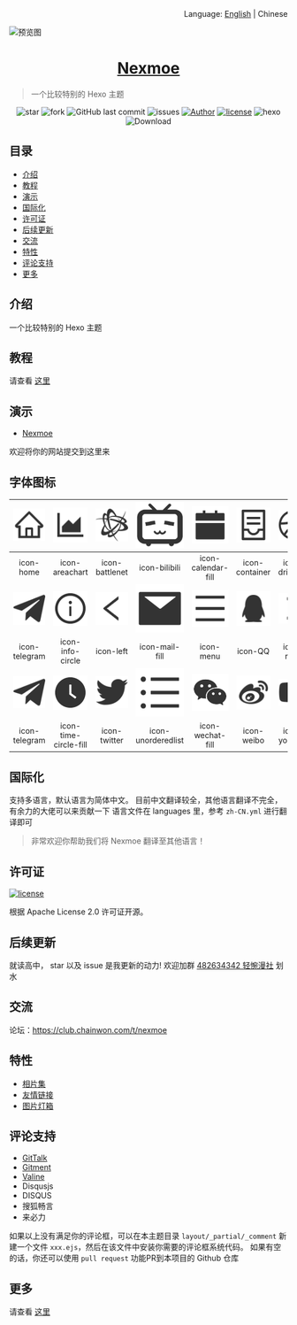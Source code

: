 <div align="right">Language: <a title="English" href="https://github.com/nexmoe/hexo-theme-nexmoe/blob/master/README/english.md">English</a> | Chinese </div>

![预览图](https://i.loli.net/2019/07/28/5d3c7e8005ddf46048.png)

<h1 align="center"><a href="https://nexmoe.com/hexo-theme-nexmoe.html" target="_blank">Nexmoe</a></h1>

> 一个比较特别的 Hexo 主题

<p align="center">
<img alt="star" src="https://img.shields.io/github/stars/nexmoe/hexo-theme-nexmoe.svg"/>
<img alt="fork" src="https://img.shields.io/github/forks/nexmoe/hexo-theme-nexmoe.svg"/>
<img alt="GitHub last commit" src="https://img.shields.io/github/last-commit/nexmoe/hexo-theme-nexmoe.svg?label=commits">
<img alt="issues" src="https://img.shields.io/github/issues/nexmoe/hexo-theme-nexmoe.svg"/>
<a href="https://nexmoe.com"><img alt="Author" src="https://img.shields.io/badge/author-%E6%8A%98%E5%BD%B1%E8%BD%BB%E6%A2%A6-red.svg"/></a>
<a href="https://github.com/nexmoe/hexo-theme-nexmoe/blob/master/LICENSE"><img alt="license" src="https://img.shields.io/github/license/nexmoe/hexo-theme-nexmoe.svg"/></a>
<img alt="hexo" src="https://img.shields.io/badge/hexo-blue.svg"/>
<img alt="Download" src="https://img.shields.io/badge/download-29.9KB-brightgreen.svg"/>
</p>

## 目录

- [介绍](#%E4%BB%8B%E7%BB%8D)
- [教程](#%E6%95%99%E7%A8%8B)
- [演示](#%E6%BC%94%E7%A4%BA)
- [国际化](#%E5%9B%BD%E9%99%85%E5%8C%96)
- [许可证](#%E8%AE%B8%E5%8F%AF%E8%AF%81)
- [后续更新](#%E5%90%8E%E7%BB%AD%E6%9B%B4%E6%96%B0)
- [交流](#%E4%BA%A4%E6%B5%81)
- [特性](#%E7%89%B9%E6%80%A7)
- [评论支持](#%E8%AF%84%E8%AE%BA%E6%94%AF%E6%8C%81)
- [更多](#%E6%9B%B4%E5%A4%9A)

## 介绍

一个比较特别的 Hexo 主题

## 教程
请查看 [这里](https://github.com/nexmoe/hexo-theme-nexmoe/blob/master/WIKI/start.md)

## 演示

- [Nexmoe](https://nexmoe.com/)

欢迎将你的网站提交到这里来

## 字体图标

| ![icon-home](font/home.svg) | ![icon-areachart](font/areachart.svg) | ![icon-battlenet](font/battlenet.svg) | ![icon-bilibili](font/bilibili.svg) | ![icon-calendar-fill](font/calendar-fill.svg) | ![icon-container](font/container.svg) | ![icon-dribbble](font/dribbble.svg) | ![icon-ellipsis](font/ellipsis.svg) | ![icon-eye-fill](font/eye-fill.svg) | ![icon-github](font/github.svg) | 
| :------------: | :------------: | :------------: | :------------: | :------------: | :------------: | :------------: | :------------: | :------------: | :------------: |
| icon-home | icon-areachart | icon-battlenet | icon-bilibili | icon-calendar-fill | icon-container | icon-dribbble | icon-ellipsis | icon-eye-fill | icon-github | 
| ![icon-telegram](font/telegram.svg) | ![icon-info-circle](font/info-circle.svg) | ![icon-left](font/left.svg) | ![icon-mail-fill](font/mail-fill.svg) | ![icon-menu](font/menu.svg) | ![icon-QQ](font/QQ.svg) | ![icon-right](font/right.svg) | ![icon-steam](font/steam.svg) | ![icon-tag-fill](font/tag-fill.svg) | ![icon-tags-fill](font/tags-fill.svg) | 
| icon-telegram | icon-info-circle | icon-left | icon-mail-fill | icon-menu | icon-QQ | icon-right | icon-steam | icon-tag-fill | icon-tags-fill | 
| ![icon-telegram](font/telegram.svg) | ![icon-time-circle-fill](font/time-circle-fill.svg) | ![icon-twitter](font/twitter.svg) | ![icon-unorderedlist](font/unorderedlist.svg) | ![icon-wechat-fill](font/wechat-fill.svg) | ![icon-weibo](font/weibo.svg) | ![icon-youtube](font/youtube.svg) | ![icon-zhihu](font/zhihu.svg) | ![icon-tag-fill](font/tag-fill.svg) | ![icon-tags-fill](font/tags-fill.svg) | 
| icon-telegram | icon-time-circle-fill | icon-twitter | icon-unorderedlist | icon-wechat-fill | icon-weibo | icon-youtube | icon-zhihu | icon-tag-fill | icon-tags-fill | 

## 国际化

支持多语言，默认语言为简体中文。
目前中文翻译较全，其他语言翻译不完全，有余力的大佬可以来贡献一下
语言文件在 languages 里，参考 `zh-CN.yml` 进行翻译即可

> 非常欢迎你帮助我们将 Nexmoe 翻译至其他语言！

## 许可证

<a href="https://github.com/nexmoe/hexo-theme-nexmoe/blob/master/LICENSE"><img alt="license" src="https://img.shields.io/github/license/nexmoe/hexo-theme-nexmoe.svg"/></a>

根据 Apache License 2.0 许可证开源。

## 后续更新
就读高中，
star 以及 issue 是我更新的动力!
欢迎加群 [482634342 轻惋漫社](https://jq.qq.com/?_wv=1027&k=5CfKHun) 划水

## 交流
论坛：https://club.chainwon.com/t/nexmoe

## 特性
- [相片集](https://nexmoe.com/hexo-theme-nexmoe.html#相片集)
- [友情链接](https://nexmoe.com/hexo-theme-nexmoe.html#友情链接)
- [图片灯箱](https://nexmoe.com/hexo-theme-nexmoe.html#图片灯箱)

## 评论支持
- [GitTalk](https://github.com/gitalk/gitalk)
- [Gitment](https://github.com/imsun/gitment)
- [Valine](https://valine.js.org/)
- Disqusjs
- DISQUS
- 搜狐畅言 
- 来必力


如果以上没有满足你的评论框，可以在本主题目录 `layout/_partial/_comment` 新建一个文件 `xxx.ejs`，然后在该文件中安装你需要的评论框系统代码。
如果有空的话，你还可以使用 `pull request` 功能PR到本项目的 Github 仓库


## 更多
请查看 [这里](https://nexmoe.com/hexo-theme-nexmoe.html)
